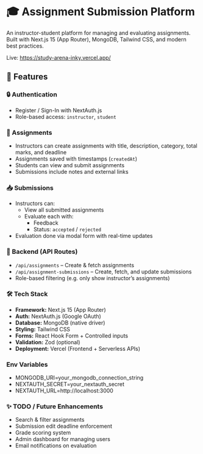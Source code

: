 # 🎓 Assignment Submission Platform

An instructor-student platform for managing and evaluating assignments. Built with Next.js 15 (App Router), MongoDB, Tailwind CSS, and modern best practices.

Live: https://study-arena-inky.vercel.app/

## 🚀 Features

### 🔒 Authentication
- Register / Sign-In with NextAuth.js
- Role-based access: `instructor`, `student`

### 📝 Assignments
- Instructors can create assignments with title, description, category, total marks, and deadline
- Assignments saved with timestamps (`createdAt`)
- Students can view and submit assignments
- Submissions include notes and external links

### 📥 Submissions
- Instructors can:
  - View all submitted assignments
  - Evaluate each with:
    - Feedback
    - Status: `accepted` / `rejected`
- Evaluation done via modal form with real-time updates

### 💾 Backend (API Routes)
- `/api/assignments` – Create & fetch assignments
- `/api/assignment-submissions` – Create, fetch, and update submissions
- Role-based filtering (e.g. only show instructor’s assignments)

### 🛠️ Tech Stack
- **Framework:** Next.js 15 (App Router)
- **Auth:** NextAuth.js (Google OAuth)
- **Database:** MongoDB (native driver)
- **Styling:** Tailwind CSS
- **Forms:** React Hook Form + Controlled inputs
- **Validation:** Zod (optional)
- **Deployment:** Vercel (Frontend + Serverless APIs)

### Env Variables
- MONGODB_URI=your_mongodb_connection_string
- NEXTAUTH_SECRET=your_nextauth_secret
- NEXTAUTH_URL=http://localhost:3000


### ✨ TODO / Future Enhancements
- Search & filter assignments
- Submission edit deadline enforcement
- Grade scoring system
- Admin dashboard for managing users
- Email notifications on evaluation


